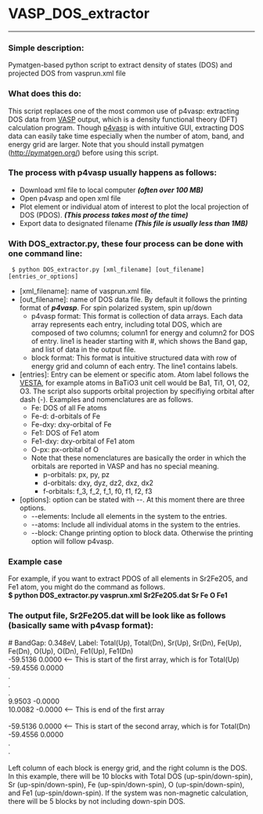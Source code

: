 # VASP_DOS_extractor
------------------
### Simple description:

Pymatgen-based python script to extract density of states (DOS) and projected DOS from vasprun.xml file
  
### What does this do:
This script replaces one of the most common use of p4vasp: extracting DOS data from [VASP](http://cms.mpi.univie.ac.at/vasp/) output, which is a density functional theory (DFT) calculation program. Though [p4vasp](http://www.p4vasp.at/#/) is with intuitive GUI, extracting DOS data can easily take time especially when the number of atom, band, and energy grid are larger. Note that you should install pymatgen (http://pymatgen.org/) before using this script.
  
### The process with p4vasp usually happens as follows:
  - Download xml file to local computer ***(often over 100 MB)***
  - Open p4vasp and open xml file
  - Plot element or individual atom of interest to plot the local projection of DOS (PDOS). ***(This process takes most of the time)***
  - Export data to designated filename ***(This file is usually less than 1MB)***

### With DOS_extractor.py, these four process can be done with one command line:
 ```
  $ python DOS_extractor.py [xml_filename] [out_filename] [entries_or_options]
 ```
- [xml_filename]: name of vasprun.xml file.
- [out_filename]: name of DOS data file. By default it follows the printing format of ***p4vasp***. For spin polarized system, spin up/down 
  - p4vasp format: This format is collection of data arrays. Each data array represents each entry, including total DOS, which are composed of two columns; column1 for energy and column2 for DOS of entry. line1 is header starting with #, which shows the Band gap, and list of data in the output file.
  - block format: This format is intuitive structured data with row of energy grid and column of each entry. The line1 contains labels.
- [entries]: Entry can be element or specific atom. Atom label follows the [VESTA](http://jp-minerals.org/vesta/en/), for example atoms in BaTiO3 unit cell would be Ba1, Ti1, O1, O2, O3. The script also supports orbital projection by specifiying orbital after dash (-). Examples and nomenclatures are as follows.
  - Fe: DOS of all Fe atoms
  - Fe-d: d-orbitals of Fe
  - Fe-dxy: dxy-orbital of Fe 
  - Fe1: DOS of Fe1 atom
  - Fe1-dxy: dxy-orbital of Fe1 atom
  - O-px: px-orbital of O
  - Note that these nomenclatures are basically the order in which the orbitals are reported in VASP and has no special meaning.
    - p-orbitals: px, py, pz
    - d-orbitals: dxy, dyz, dz2, dxz, dx2
    - f-orbitals: f_3, f_2, f_1, f0, f1, f2, f3
- [options]: option can be stated with --. At this moment there are three options. 
  - --elements: Include all elements in the system to the entries.
  - --atoms: Include all individual atoms in the system to the entries.
  - --block: Change printing option to block data. Otherwise the printing option will follow p4vasp.


### Example case
For example, if you want to extract PDOS of all elements in Sr2Fe2O5, and Fe1 atom, you might do the command as follows.</br>
  **$ python DOS_extractor.py vasprun.xml Sr2Fe2O5.dat Sr Fe O Fe1</br>**
  
  
### The output file, Sr2Fe2O5.dat will be look like as follows (basically same with p4vasp format):

\# BandGap: 0.348eV, Label: Total(Up), Total(Dn), Sr(Up), Sr(Dn), Fe(Up), Fe(Dn), O(Up), O(Dn), Fe1(Up), Fe1(Dn)</br>
-59.5136	0.0000  <-- This is start of the first array, which is for Total(Up)<br/>
-59.4556	0.0000<br/>
.<br/>
.<br/>
.<br/>
9.9503	-0.0000<br/>
10.0082	-0.0000  <-- This is end of the first array<br/>
<br/>
-59.5136	0.0000  <-- This is start of the second array, which is for Total(Dn)<br/>
-59.4556	0.0000<br/>
.<br/>
.<br/>
<br/>
Left column of each block is energy grid, and the right column is the DOS.
In this example, there will be 10 blocks with Total DOS (up-spin/down-spin), Sr (up-spin/down-spin), Fe (up-spin/down-spin), O (up-spin/down-spin), and Fe1 (up-spin/down-spin). If the system was non-magnetic calculation, there will be 5 blocks by not including down-spin DOS.

